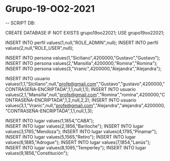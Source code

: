 # Grupo-19-OO2-2021

-- SCRIPT DB:

CREATE DATABASE IF NOT EXISTS grupo19oo22021; 
USE grupo19oo22021;

INSERT INTO perfil values(1,null,"ROLE_ADMIN",null);
INSERT INTO perfil values(2,null,"ROLE_USER",null);

INSERT INTO persona values(1,"Siciliano",4200000,"Gustavo","Gustavo"); 
INSERT INTO persona values(2,"Mansilla",4200000,"Romina","Romina"); 
INSERT INTO persona values(3,"Vranic",4200000,"Alejandra","Alejandra");
 
INSERT INTO usuario values(1,1,"Siciliano",null,"profe@gmail.com","Gustavo","gustavo",4200000,"CONTRASEÑA-ENCRIPTADA",1,1,null,1,1); 
INSERT INTO usuario values(2,1,"Mansilla",null,"profe@gmail.com","Romina","romina",4200000,"CONTRASEÑA-ENCRIPTADA",1,2,null,2,2); 
INSERT INTO usuario values(3,1,"Vranic",null,"profe@gmail.com","Alejandra","alejandra",4200000,"CONTRASEÑA-ENCRIPTADA",1,1,null,1,3);


INSERT INTO lugar values(1,1854,"CABA");  
INSERT INTO lugar values(2,1856,"Bariloche");
INSERT INTO lugar values(3,1765,"Mendoza");
INSERT INTO lugar values(4,1795,"Pinamar"); 
INSERT INTO lugar values(5,1565,"Retiro");
INSERT INTO lugar values(6,1885,"Adrogue");
INSERT INTO lugar values(7,1854,"Lanús"); 
INSERT INTO lugar values(8,1095,"Temperley"); 
INSERT INTO lugar values(9,1856,"Constitución");
